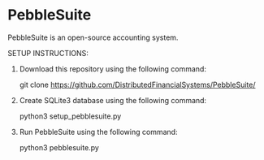 # PebbleSuite
PebbleSuite is an open-source accounting system.


SETUP INSTRUCTIONS:

1.  Download this repository using the following command:

    git clone https://github.com/DistributedFinancialSystems/PebbleSuite/


2.  Create SQLite3 database using the following command:

    python3 setup_pebblesuite.py


3.  Run PebbleSuite using the following command:

    python3 pebblesuite.py
